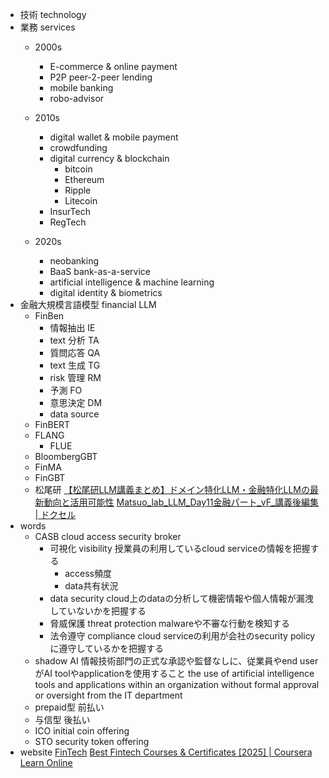 - 技術 technology
- 業務 services
    - 2000s
        
    
        - E-commerce & online payment
        - P2P peer-2-peer lending
        - mobile banking
        - robo-advisor
    - 2010s
        - digital wallet & mobile payment
        - crowdfunding
        - digital currency & blockchain
            - bitcoin
            - Ethereum
            - Ripple
            - Litecoin
        - InsurTech
        - RegTech
    - 2020s
        - neobanking
        - BaaS bank-as-a-service
        - artificial intelligence & machine learning
        - digital identity & biometrics
- 金融大規模言語模型 financial LLM
    - FinBen
        - 情報抽出 IE
        - text 分析 TA
        - 質問応答 QA
        - text 生成 TG
        - risk 管理 RM
        - 予測 FO
        - 意思決定 DM
        - data source
    - FinBERT
    - FLANG
        - FLUE
    - BloombergGBT
    - FinMA
    - FinGBT
    - 松尾研
        [【松尾研LLM講義まとめ】ドメイン特化LLM・金融特化LLMの最新動向と活用可能性](https://zenn.dev/mkj/articles/c41d81f9f4ecd5)
        [Matsuo_lab_LLM_Day11金融パート_vF_講義後編集 | ドクセル](https://www.docswell.com/s/Kangsoo-Kim/5XE62G-llm2024-domain-specific-llm#p58)
- words
    - CASB cloud access security broker
        - 可視化 visibility
            授業員の利用しているcloud serviceの情報を把握する
            - access頻度
            - data共有状況
        - data security
            cloud上のdataの分析して機密情報や個人情報が漏洩していないかを把握する
        - 脅威保護 threat protection
            malwareや不審な行動を検知する
        - 法令遵守 compliance
            cloud serviceの利用が会社のsecurity policyに遵守しているかを把握する
    - shadow AI
        情報技術部門の正式な承認や監督なしに、従業員やend userがAI toolやapplicationを使用すること
        the use of artificial intelligence tools and applications within an organization without formal approval or oversight from the IT department
    - prepaid型
        前払い
    - 与信型
        後払い
    - ICO initial coin offering
    - STO security token offering
- website
    [FinTech](https://www.harvardonline.harvard.edu/course/fintech)
    [Best Fintech Courses & Certificates [2025] | Coursera Learn Online](https://www.coursera.org/courses?query=fintech)